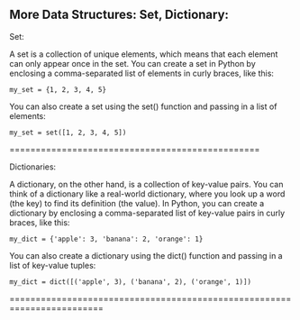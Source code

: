 More Data Structures: Set, Dictionary:
-----------------------------------------------
Set:


A set is a collection of unique elements, which means
that each element can only appear once in the set.
You can create a set in Python by enclosing a
comma-separated list of elements in curly braces, like this:

	my_set = {1, 2, 3, 4, 5}


You can also create a set using the set()
function and passing in a list of elements:

	my_set = set([1, 2, 3, 4, 5])
================================================

Dictionaries:

A dictionary, on the other hand, is a collection
of key-value pairs. You can think of a dictionary
like a real-world dictionary, where you look up a 
word (the key) to find its definition (the value).
In Python, you can create a dictionary by enclosing
a comma-separated list of key-value pairs in curly
braces, like this:

	my_dict = {'apple': 3, 'banana': 2, 'orange': 1}

You can also create a dictionary using the dict()
function and passing in a list of key-value tuples:

	my_dict = dict([('apple', 3), ('banana', 2), ('orange', 1)])
========================================================================
